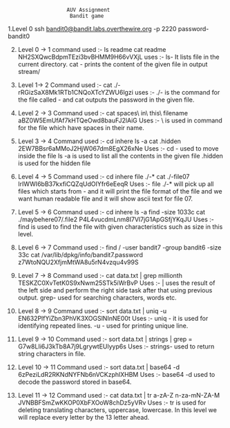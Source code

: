                        AUV Assignment
                        Bandit game

1.Level 0
ssh bandit0@bandit.labs.overthewire.org -p 2220
password- bandit0

2. Level 0 -> 1
command used :-
ls readme
cat readme
NH2SXQwcBdpmTEzi3bvBHMM9H66vVXjL
uses :-
ls- It lists file in the current directory.
cat - prints the content of the given file in output stream/

3. Level 1-> 2
 Command used :-
 cat ./-
rRGizSaX8Mk1RTb1CNQoXTcYZWU6lgzi
uses :-
./- is the command for the file called - and cat outputs the password in the given file.

4. Level 2 -> 3
Command used :-
cat spaces\ in\ this\ filename
aBZ0W5EmUfAf7kHTQeOwd8bauFJ2lAiG
Uses :-
\ is used in command for the file which have spaces in their name. 

5. Level 3 -> 4
Command used :-
cd inhere
ls -a
cat .hidden
2EW7BBsr6aMMoJ2HjW067dm8EgX26xNe
Uses :-
cd - used to move inside the file 
ls -a is used to list all the contents in the given file
.hidden is used for the hidden file
 
6. Level 4 -> 5
Command used :-
cd inhere
file ./-*
cat ./-file07
lrIWWI6bB37kxfiCQZqUdOIYfr6eEeqR
Uses :-
file ./-* will pick up  all files which starts from - and it will print the file format of the file and we want human readable file and it will show ascii text for file 07.

7. Level 5 -> 6
Command used :-
cd inhere
ls -a
find -size 1033c
cat ./maybehere07/.file2
P4L4vucdmLnm8I7Vl7jG1ApGSfjYKqJU
Uses :-
find is used to find the file with given characteristics such as size in this level.

8. Level 6 -> 7
Command used :-
find / -user bandit7 -group bandit6 -size 33c
cat /var/lib/dpkg/info/bandit7.password
z7WtoNQU2XfjmMtWA8u5rN4vzqu4v99S

9. Level 7 -> 8
Command used :-
cat data.txt | grep millionth
TESKZC0XvTetK0S9xNwm25STk5iWrBvP
Uses :-
| uses the result of the left side and perform the right side task after that using previous output.
grep- used for searching characters, words etc. 

10. Level 8 -> 9
Command used :-
sort data.txt | uniq -u
EN632PlfYiZbn3PhVK3XOGSlNInNE00t
Uses :-
uniq - it is used for identifying repeated lines.
-u - used for printing unique line.
11. Level 9 -> 10
Command used :-
sort data.txt | strings | grep \=
G7w8LIi6J3kTb8A7j9LgrywtEUlyyp6s
Uses :-
strings- used to return string characters in file.

12. Level 10 -> 11
Command used :-
sort data.txt | base64 -d
6zPeziLdR2RKNdNYFNb6nVCKzphlXHBM
Uses :-
base64 -d used to decode the password stored in base64.

13. Level 11 -> 12
Command used :-
cat data.txt | tr a-zA-Z n-za-mN-ZA-M
JVNBBFSmZwKKOP0XbFXOoW8chDz5yVRv
Uses :-
tr is used for deleting translating characters, uppercase, lowercase.
In this level we will replace every letter by the 13 letter ahead.


